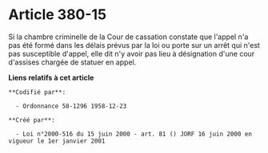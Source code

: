 # Article 380-15

Si la chambre criminelle de la Cour de cassation constate que l'appel n'a pas été formé dans les délais prévus par la loi ou
porte sur un arrêt qui n'est pas susceptible d'appel, elle dit n'y avoir pas lieu à désignation d'une cour d'assises chargée
de statuer en appel.

**Liens relatifs à cet article**

	**Codifié par**:

	  - Ordonnance 58-1296 1958-12-23

	**Créé par**:

	  - Loi n°2000-516 du 15 juin 2000 - art. 81 () JORF 16 juin 2000 en vigueur le 1er janvier 2001
